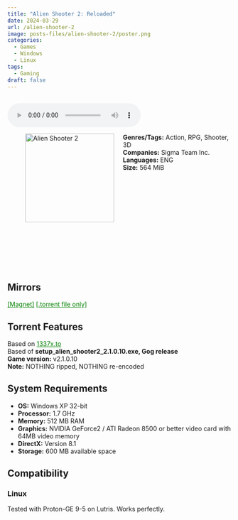 ```yaml
---
title: "Alien Shooter 2: Reloaded"
date: 2024-03-29
url: /alien-shooter-2
image: posts-files/alien-shooter-2/poster.png 
categories:
  - Games
  - Windows
  - Linux
tags:
  - Gaming
draft: false
---
```

##
<style>
  body.dark-mode,
  body.dark-mode main * {
    background: url('/posts-files/alien-shooter-2/background.png') center center fixed no-repeat;
    background-size: cover;
    color: #f5f5f5;
  }
</style>

<script>
    document.addEventListener('DOMContentLoaded', function () {
        document.body.classList.add('dark-mode');
        localStorage.setItem('darkMode', 'true');
    });
</script>

<audio controls autoplay>
  <source src="/posts-files/alien-shooter-2/music.mp3" type="audio/mp3">
  Your browser does not support the audio tag.
</audio>

<figure style="float: left; margin-right: 20px;">
  <img src="/posts-files/alien-shooter-2/poster.png" alt="Alien Shooter 2" style="width: 200px;">
</figure>

**Genres/Tags:** Action, RPG, Shooter, 3D  
**Companies:** Sigma Team Inc.  
**Languages:** ENG  
**Size:** 564 MiB  
# ⠀
# ⠀

# ⠀
## Mirrors
<a href="magnet:?xt=urn:btih:BTUGP5FPQ3SOGO5AGF43MP6GEHKD3443&dn=Alien%20Shooter%202%20-%20Reloaded" style="color: green;">[Magnet]</a>
<a href="https://www.dropbox.com/scl/fi/uy3eabqc279m6kbszoyxi/Alien-Shooter-2-Reloaded.torrent?rlkey=j37w2qgo9nvtejek353gspolh&st=f5dar1dv&dl=1" style="color: green;">[.torrent file only]</a>


## Torrent Features
Based on <a href="https://1337x.to/torrent/2477571/" style="color: green;">1337x.to</a>  
Based of **setup_alien_shooter2_2.1.0.10.exe, Gog release**  
**Game version:** v2.1.0.10  
**Note:** NOTHING ripped, NOTHING re-encoded  

## System Requirements
- **OS:** Windows XP 32-bit  
- **Processor:** 1.7 GHz  
- **Memory:** 512 MB RAM  
- **Graphics:** NVIDIA GeForce2 / ATI Radeon 8500 or better video card with 64MB video memory  
- **DirectX:** Version 8.1  
- **Storage:** 600 MB available space  


## Compatibility
### Linux
Tested with Proton-GE 9-5 on Lutris. Works perfectly.  
